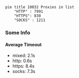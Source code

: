
```mermaid
pie title 10032 Proxies in list
    "HTTP" : 7991
    "HTTPS": 830
    "SOCKS" : 1211
```

### Some Info
#### Average Timeout

- mixed: 2.1s
- http: 0.6s
- https: 8.4s
- socks: 7.3s
